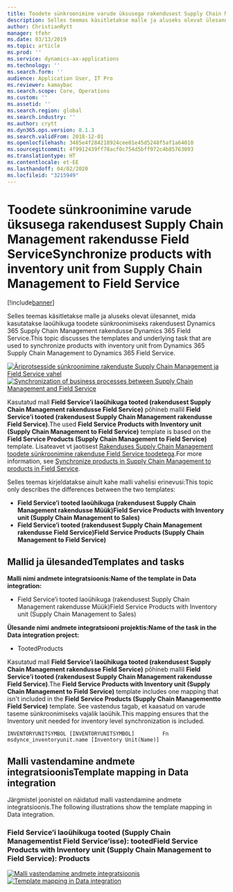 ```yaml
---
title: Toodete sünkroonimine varude üksusega rakendusest Supply Chain Management rakendusse Field Service
description: Selles teemas käsitletakse malle ja aluseks olevat ülesannet, mida kasutatakse laoühikuga toodete sünkroonimiseks rakendusest Dynamics 365 Supply Chain Management rakendusse Dynamics 365 Field Service.
author: ChristianRytt
manager: tfehr
ms.date: 03/13/2019
ms.topic: article
ms.prod: ''
ms.service: dynamics-ax-applications
ms.technology: ''
ms.search.form: ''
audience: Application User, IT Pro
ms.reviewer: kamaybac
ms.search.scope: Core, Operations
ms.custom: ''
ms.assetid: ''
ms.search.region: global
ms.search.industry: ''
ms.author: crytt
ms.dyn365.ops.version: 8.1.3
ms.search.validFrom: 2018-12-01
ms.openlocfilehash: 3485e4f284218924cee01e45d5248f5af1a64010
ms.sourcegitcommit: 4f9912439ff78acf0c754d5bff972c4b85763093
ms.translationtype: HT
ms.contentlocale: et-EE
ms.lasthandoff: 04/02/2020
ms.locfileid: "3215949"
---
```

# <a name="synchronize-products-with-inventory-unit-from-supply-chain-management-to-field-service"></a><span data-ttu-id="eda5d-103">Toodete sünkroonimine varude üksusega rakendusest Supply Chain Management rakendusse Field Service</span><span class="sxs-lookup"><span data-stu-id="eda5d-103">Synchronize products with inventory unit from Supply Chain Management to Field Service</span></span>

[!include[banner](../includes/banner.md)]

<span data-ttu-id="eda5d-104">Selles teemas käsitletakse malle ja aluseks olevat ülesannet, mida kasutatakse laoühikuga toodete sünkroonimiseks rakendusest Dynamics 365 Supply Chain Management rakendusse Dynamics 365 Field Service.</span><span class="sxs-lookup"><span data-stu-id="eda5d-104">This topic discusses the templates and underlying task that are used to synchronize products with inventory unit from Dynamics 365 Supply Chain Management to Dynamics 365 Field Service.</span></span>

<span data-ttu-id="eda5d-105">[![Äriprotsesside sünkroonimine rakenduste Supply Chain Management ja Field Service vahel](./media/FSProductsOW.png)](./media/FSProductsOW.png)</span><span class="sxs-lookup"><span data-stu-id="eda5d-105">[![Synchronization of business processes between Supply Chain Management and Field Service](./media/FSProductsOW.png)](./media/FSProductsOW.png)</span></span>

<span data-ttu-id="eda5d-106">Kasutatud mall **Field Service’i laoühikuga tooted (rakendusest Supply Chain Management rakendusse Field Service)** põhineb mallil **Field Service’i tooted (rakendusest Supply Chain Management rakendusse Field Service)**.</span><span class="sxs-lookup"><span data-stu-id="eda5d-106">The used **Field Service Products with Inventory unit (Supply Chain Management to Field Service)** template is based on the **Field Service Products (Supply Chain Management to Field Service)** template.</span></span> <span data-ttu-id="eda5d-107">Lisateavet vt jaotisest [Rakenduses Supply Chain Management toodete sünkroonimine rakenduse Field Service toodetega](field-service-product.md).</span><span class="sxs-lookup"><span data-stu-id="eda5d-107">For more information, see [Synchronize products in Supply Chain Management to products in Field Service](field-service-product.md).</span></span>

<span data-ttu-id="eda5d-108">Selles teemas kirjeldatakse ainult kahe malli vahelisi erinevusi:</span><span class="sxs-lookup"><span data-stu-id="eda5d-108">This topic only describes the differences between the two templates:</span></span> 
- <span data-ttu-id="eda5d-109">**Field Service’i tooted laoühikuga (rakendusest Supply Chain Management rakendusse Müük)**</span><span class="sxs-lookup"><span data-stu-id="eda5d-109">**Field Service Products with Inventory unit (Supply Chain Management to Sales)**</span></span>
- <span data-ttu-id="eda5d-110">**Field Service’i tooted (rakendusest Supply Chain Management rakendusse Field Service)**</span><span class="sxs-lookup"><span data-stu-id="eda5d-110">**Field Service Products (Supply Chain Management to Field Service)**</span></span> 

## <a name="templates-and-tasks"></a><span data-ttu-id="eda5d-111">Mallid ja ülesanded</span><span class="sxs-lookup"><span data-stu-id="eda5d-111">Templates and tasks</span></span>

<span data-ttu-id="eda5d-112">**Malli nimi andmete integratsioonis:**</span><span class="sxs-lookup"><span data-stu-id="eda5d-112">**Name of the template in Data integration:**</span></span>

- <span data-ttu-id="eda5d-113">Field Service’i tooted laoühikuga (rakendusest Supply Chain Management rakendusse Müük)</span><span class="sxs-lookup"><span data-stu-id="eda5d-113">Field Service Products with Inventory unit (Supply Chain Management to Sales)</span></span>

<span data-ttu-id="eda5d-114">**Ülesande nimi andmete integratsiooni projektis:**</span><span class="sxs-lookup"><span data-stu-id="eda5d-114">**Name of the task in the Data integration project:**</span></span>

- <span data-ttu-id="eda5d-115">Tooted</span><span class="sxs-lookup"><span data-stu-id="eda5d-115">Products</span></span>

<span data-ttu-id="eda5d-116">Kasutatud mall **Field Service’i laoühikuga tooted (rakendusest Supply Chain Management rakendusse Field Service)** põhineb mallil **Field Service’i tooted (rakendusest Supply Chain Management rakendusse Field Service)**.</span><span class="sxs-lookup"><span data-stu-id="eda5d-116">The **Field Service Products with Inventory unit (Supply Chain Management to Field Service)** template includes one mapping that isn't included in the **Field Service Products (Supply Chain Managementto Field Service)** template.</span></span> <span data-ttu-id="eda5d-117">See vastendus tagab, et kaasatud on varude taseme sünkroonimiseks vajalik laoühik.</span><span class="sxs-lookup"><span data-stu-id="eda5d-117">This mapping ensures that the Inventory unit needed for inventory level synchronization is included.</span></span>

```Text
INVENTORYUNITSYMBOL [INVENTORYUNITSYMBOL]         Fn        msdynce_inventoryunit.name [Inventory Unit(Name)] 
```

## <a name="template-mapping-in-data-integration"></a><span data-ttu-id="eda5d-118">Malli vastendamine andmete integratsioonis</span><span class="sxs-lookup"><span data-stu-id="eda5d-118">Template mapping in Data integration</span></span>

<span data-ttu-id="eda5d-119">Järgmistel joonistel on näidatud malli vastendamine andmete integratsioonis.</span><span class="sxs-lookup"><span data-stu-id="eda5d-119">The following illustrations show the template mapping in Data integration.</span></span>

### <a name="field-service-products-with-inventory-unit-supply-chain-management-to-field-service-products"></a><span data-ttu-id="eda5d-120">Field Service’i laoühikuga tooted (Supply Chain Managementist Field Service’isse): tooted</span><span class="sxs-lookup"><span data-stu-id="eda5d-120">Field Service Products with Inventory unit (Supply Chain Management to Field Service): Products</span></span>

<span data-ttu-id="eda5d-121">[![Malli vastendamine andmete integratsioonis](./media/FSProduct1.png)](./media/FSProduct1.png)</span><span class="sxs-lookup"><span data-stu-id="eda5d-121">[![Template mapping in Data integration](./media/FSProduct1.png)](./media/FSProduct1.png)</span></span>
